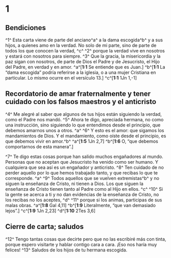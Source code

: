 # 1 
## Bendiciones
^1^ Esta carta viene de parte del anciano^a^ a la dama escogida^b^ y a sus hijos, a quienes amo en la verdad. No solo de mi parte, sino de parte de todos los que conocen la verdad, ^c^ ^2^ porque la verdad vive en nosotros y estará con nosotros para siempre. ^3^ Que la gracia, la misericordia y la paz sigan con nosotros, de parte de Dios el Padre y de Jesucristo, el Hijo del Padre, en verdad y en amor. 
^a^[**1:1** Se entiende que es Juan.] ^b^[**1:1** La “dama escogida” podría referirse a la iglesia, o a una mujer Cristiana en particular. Lo mismo ocurre en el versículo 13.] ^c^[**1:1** 1Jn 1,-1]

## Recordatorio de amar fraternalmente y tener cuidado con los falsos maestros y el anticristo
^4^ Me alegré al saber que algunos de tus hijos están siguiendo la verdad, como el Padre nos mandó. ^5^ Ahora te digo, apreciada hermana, no como una instrucción, sino siguiendo lo que entendimos desde el principio, que debemos amarnos unos a otros. ^a^ ^6^ Y esto es el amor: que sigamos los mandamientos de Dios. Y el mandamiento, como oíste desde el principio, es que debemos vivir en amor.^b^ 
^a^[**1:5** 1Jn 2,7] ^b^[**1:6** O, “que debemos comportarnos de esta manera”.]

^7^ Te digo estas cosas porque han salido muchos engañadores al mundo. Personas que no aceptan que Jesucristo ha venido como ser humano. Y cualquiera que sea así es un engañador y anticristo. ^8^ Ten cuidado de no perder aquello por lo que hemos trabajado tanto, y que recibas lo que te corresponde. ^a^ ^9^ Todos aquellos que se vuelven extremistas^b^ y no siguen la enseñanza de Cristo, ni tienen a Dios. Los que siguen la enseñanza de Cristo tienen tanto al Padre como al Hijo en ellos. ^c^ ^10^ Si la gente se acerca a ti y no dan evidencias de la enseñanza de Cristo, no los recibas no los aceptes, ^d^ ^11^ porque si los animas, participas de sus malas obras. 
^a^[**1:8** Gal 4,11] ^b^[**1:9** Literalmente, “que van demasiado lejos”.] ^c^[**1:9** 1Jn 2,23] ^d^[**1:10** 2Tes 3,6]

## Cierre de carta; saludos
^12^ Tengo tantas cosas que decirte pero que no las escribiré más con tinta, porque espero visitarte y hablar contigo cara a cara. ¡Eso nos haría muy felices! ^13^ Saludos de los hijos de tu hermana escogida. 